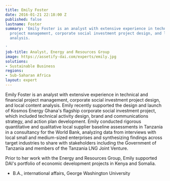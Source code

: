 ```yaml
---
title: Emily Foster
date: 2016-01-21 22:18:00 Z
published: false
lastname: Foster
summary: 'Emily Foster is an analyst with extensive experience in technical and financial
  project management, corporate social investment project design, and local content
  analysis.

'
job-title: Analyst, Energy and Resources Group
image: https://assetify-dai.com/experts/emily.jpg
solutions:
- Sustainable Business
regions:
- Sub-Saharan Africa
layout: expert
---
```


Emily Foster is an analyst with extensive experience in technical and financial project management, corporate social investment project design, and local content analysis. Emily recently supported the design and launch of Kosmos Energy Ghana's flagship corporate social investment project, which included technical activity design, brand and communications strategy, and action plan development. Emily conducted rigorous quantitative and qualitative local supplier baseline assessments in Tanzania in a consultancy for the World Bank, analyzing data from interviews with local small and medium-sized enterprises and synthesizing findings across target industries to share with stakeholders including the Government of Tanzania and members of the Tanzania LNG Joint Venture.

Prior to her work with the Energy and Resources Group, Emily supported DAI's portfolio of economic development projects in Kenya and Somalia.

* B.A., international affairs, George Washington University
